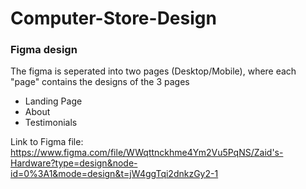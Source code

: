 # Computer-Store-Design

### Figma design

The figma is seperated into two pages (Desktop/Mobile), where each "page" contains the designs of the 3 pages 
* Landing Page
* About
* Testimonials

Link to Figma file: https://www.figma.com/file/WWqttnckhme4Ym2Vu5PqNS/Zaid's-Hardware?type=design&node-id=0%3A1&mode=design&t=jW4ggTqi2dnkzGy2-1

